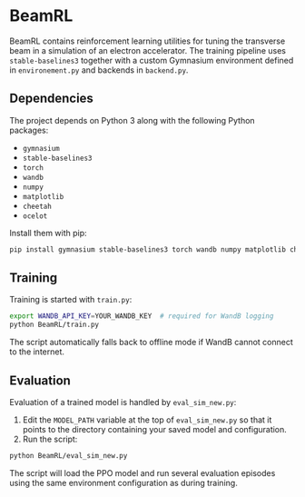 # BeamRL

BeamRL contains reinforcement learning utilities for tuning the transverse beam in a simulation of an electron accelerator. The training pipeline uses `stable-baselines3` together with a custom Gymnasium environment defined in `environement.py` and backends in `backend.py`.

## Dependencies

The project depends on Python 3 along with the following Python packages:

- `gymnasium`
- `stable-baselines3`
- `torch`
- `wandb`
- `numpy`
- `matplotlib`
- `cheetah`
- `ocelot`

Install them with pip:

```bash
pip install gymnasium stable-baselines3 torch wandb numpy matplotlib cheetah ocelot
```

## Training

Training is started with `train.py`:

```bash
export WANDB_API_KEY=YOUR_WANDB_KEY  # required for WandB logging
python BeamRL/train.py
```

The script automatically falls back to offline mode if WandB cannot connect to the internet.

## Evaluation

Evaluation of a trained model is handled by `eval_sim_new.py`:

1. Edit the `MODEL_PATH` variable at the top of `eval_sim_new.py` so that it points to the directory containing your saved model and configuration.
2. Run the script:

```bash
python BeamRL/eval_sim_new.py
```

The script will load the PPO model and run several evaluation episodes using the same environment configuration as during training.
